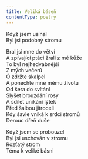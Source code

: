 ```yaml
---
title: Veliká báseň
contentType: poetry
---
```


<section>

Když jsem usínal  
Byl jsi podobný stromu

Bral jsi mne do větví  
A zpívající ptáci žrali z mé kůže  
To byl nejhedvábnější  
Z mých večerů  
Ó zdržte skalpel  
A ponechte mne mému životu  
Od šera do svítání  
Slyšet brouzdání rosy  
A sdílet unikání lýtek  
Před šalbou jitroceli  
Kdy šavle vniká k srdci stromů  
Derouc dřeň duše

Když jsem se probouzel  
Byl jsi uschován v stromu  
Rozťatý strom  
Téma k veliké básni

</section>
